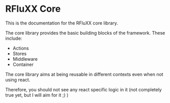 # RFluXX Core

This is the documentation for the RFluXX core library.

The core library provides the basic building blocks of the framework. These include:

* Actions
* Stores
* Middleware
* Container

The core library aims at being reusable in different contexts even when not using react.

Therefore, you should not see any react specific logic in it (not completely true yet, but I will aim for it ;) )